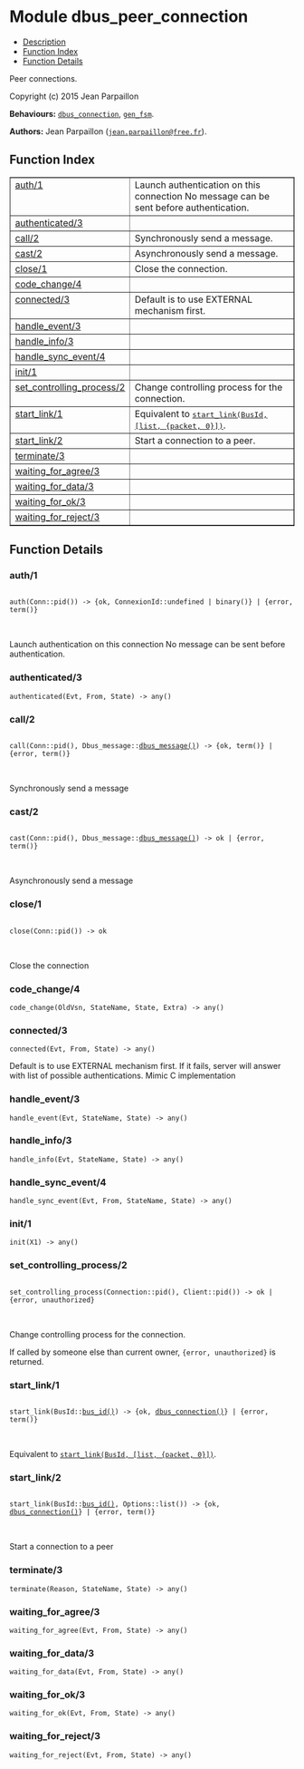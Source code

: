 

# Module dbus_peer_connection #
* [Description](#description)
* [Function Index](#index)
* [Function Details](#functions)

Peer connections.

Copyright (c) 2015 Jean Parpaillon

__Behaviours:__ [`dbus_connection`](dbus_connection.md), [`gen_fsm`](gen_fsm.md).

__Authors:__ Jean Parpaillon ([`jean.parpaillon@free.fr`](mailto:jean.parpaillon@free.fr)).

<a name="index"></a>

## Function Index ##


<table width="100%" border="1" cellspacing="0" cellpadding="2" summary="function index"><tr><td valign="top"><a href="#auth-1">auth/1</a></td><td>Launch authentication on this connection
No message can be sent before authentication.</td></tr><tr><td valign="top"><a href="#authenticated-3">authenticated/3</a></td><td></td></tr><tr><td valign="top"><a href="#call-2">call/2</a></td><td>Synchronously send a message.</td></tr><tr><td valign="top"><a href="#cast-2">cast/2</a></td><td>Asynchronously send a message.</td></tr><tr><td valign="top"><a href="#close-1">close/1</a></td><td>Close the connection.</td></tr><tr><td valign="top"><a href="#code_change-4">code_change/4</a></td><td></td></tr><tr><td valign="top"><a href="#connected-3">connected/3</a></td><td>Default is to use EXTERNAL mechanism first.</td></tr><tr><td valign="top"><a href="#handle_event-3">handle_event/3</a></td><td></td></tr><tr><td valign="top"><a href="#handle_info-3">handle_info/3</a></td><td></td></tr><tr><td valign="top"><a href="#handle_sync_event-4">handle_sync_event/4</a></td><td></td></tr><tr><td valign="top"><a href="#init-1">init/1</a></td><td></td></tr><tr><td valign="top"><a href="#set_controlling_process-2">set_controlling_process/2</a></td><td>Change controlling process for the connection.</td></tr><tr><td valign="top"><a href="#start_link-1">start_link/1</a></td><td>Equivalent to <a href="#start_link-2"><tt>start_link(BusId, [list, {packet, 0}])</tt></a>.</td></tr><tr><td valign="top"><a href="#start_link-2">start_link/2</a></td><td>Start a connection to a peer.</td></tr><tr><td valign="top"><a href="#terminate-3">terminate/3</a></td><td></td></tr><tr><td valign="top"><a href="#waiting_for_agree-3">waiting_for_agree/3</a></td><td></td></tr><tr><td valign="top"><a href="#waiting_for_data-3">waiting_for_data/3</a></td><td></td></tr><tr><td valign="top"><a href="#waiting_for_ok-3">waiting_for_ok/3</a></td><td></td></tr><tr><td valign="top"><a href="#waiting_for_reject-3">waiting_for_reject/3</a></td><td></td></tr></table>


<a name="functions"></a>

## Function Details ##

<a name="auth-1"></a>

### auth/1 ###

<pre><code>
auth(Conn::pid()) -&gt; {ok, ConnexionId::undefined | binary()} | {error, term()}
</code></pre>
<br />

Launch authentication on this connection
No message can be sent before authentication.

<a name="authenticated-3"></a>

### authenticated/3 ###

`authenticated(Evt, From, State) -> any()`

<a name="call-2"></a>

### call/2 ###

<pre><code>
call(Conn::pid(), Dbus_message::<a href="#type-dbus_message">dbus_message()</a>) -&gt; {ok, term()} | {error, term()}
</code></pre>
<br />

Synchronously send a message

<a name="cast-2"></a>

### cast/2 ###

<pre><code>
cast(Conn::pid(), Dbus_message::<a href="#type-dbus_message">dbus_message()</a>) -&gt; ok | {error, term()}
</code></pre>
<br />

Asynchronously send a message

<a name="close-1"></a>

### close/1 ###

<pre><code>
close(Conn::pid()) -&gt; ok
</code></pre>
<br />

Close the connection

<a name="code_change-4"></a>

### code_change/4 ###

`code_change(OldVsn, StateName, State, Extra) -> any()`

<a name="connected-3"></a>

### connected/3 ###

`connected(Evt, From, State) -> any()`

Default is to use EXTERNAL mechanism first. If it fails, server
will answer with list of possible authentications.
Mimic C implementation

<a name="handle_event-3"></a>

### handle_event/3 ###

`handle_event(Evt, StateName, State) -> any()`

<a name="handle_info-3"></a>

### handle_info/3 ###

`handle_info(Evt, StateName, State) -> any()`

<a name="handle_sync_event-4"></a>

### handle_sync_event/4 ###

`handle_sync_event(Evt, From, StateName, State) -> any()`

<a name="init-1"></a>

### init/1 ###

`init(X1) -> any()`

<a name="set_controlling_process-2"></a>

### set_controlling_process/2 ###

<pre><code>
set_controlling_process(Connection::pid(), Client::pid()) -&gt; ok | {error, unauthorized}
</code></pre>
<br />

Change controlling process for the connection.

If called by someone else than current owner, `{error, unauthorized}` is returned.

<a name="start_link-1"></a>

### start_link/1 ###

<pre><code>
start_link(BusId::<a href="#type-bus_id">bus_id()</a>) -&gt; {ok, <a href="#type-dbus_connection">dbus_connection()</a>} | {error, term()}
</code></pre>
<br />

Equivalent to [`start_link(BusId, [list, {packet, 0}])`](#start_link-2).

<a name="start_link-2"></a>

### start_link/2 ###

<pre><code>
start_link(BusId::<a href="#type-bus_id">bus_id()</a>, Options::list()) -&gt; {ok, <a href="#type-dbus_connection">dbus_connection()</a>} | {error, term()}
</code></pre>
<br />

Start a connection to a peer

<a name="terminate-3"></a>

### terminate/3 ###

`terminate(Reason, StateName, State) -> any()`

<a name="waiting_for_agree-3"></a>

### waiting_for_agree/3 ###

`waiting_for_agree(Evt, From, State) -> any()`

<a name="waiting_for_data-3"></a>

### waiting_for_data/3 ###

`waiting_for_data(Evt, From, State) -> any()`

<a name="waiting_for_ok-3"></a>

### waiting_for_ok/3 ###

`waiting_for_ok(Evt, From, State) -> any()`

<a name="waiting_for_reject-3"></a>

### waiting_for_reject/3 ###

`waiting_for_reject(Evt, From, State) -> any()`

